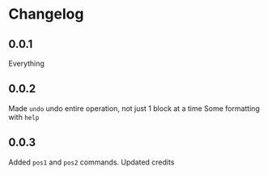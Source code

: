 # Changelog

## 0.0.1
Everything

## 0.0.2
Made `undo` undo entire operation, not just 1 block at a time
Some formatting with `help`

## 0.0.3
Added `pos1` and `pos2` commands.
Updated credits
